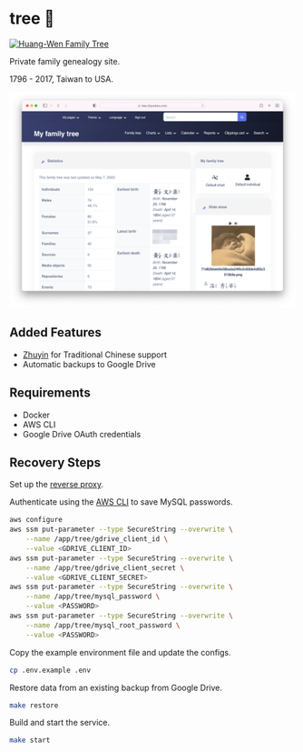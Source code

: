 # tree 🏡

[![Huang-Wen Family Tree](https://img.shields.io/badge/huang/wen-family_tree-cornflowerblue)][site]

Private family genealogy site.

1796 - 2017, Taiwan to USA.

[![Website screenshot](docs/assets/screenshot.png)][site]

## Added Features

- [Zhuyin][wiki-zhuyin] for Traditional Chinese support
- Automatic backups to Google Drive

## Requirements

- Docker
- AWS CLI
- Google Drive OAuth credentials


## Recovery Steps

Set up the [reverse proxy][repo-proxy].

Authenticate using the [AWS CLI][aws-cli] to save MySQL passwords.

```sh
aws configure
aws ssm put-parameter --type SecureString --overwrite \
    --name /app/tree/gdrive_client_id \
    --value <GDRIVE_CLIENT_ID>
aws ssm put-parameter --type SecureString --overwrite \
    --name /app/tree/gdrive_client_secret \
    --value <GDRIVE_CLIENT_SECRET>
aws ssm put-parameter --type SecureString --overwrite \
    --name /app/tree/mysql_password \
    --value <PASSWORD>
aws ssm put-parameter --type SecureString --overwrite \
    --name /app/tree/mysql_root_password \
    --value <PASSWORD>
```

Copy the example environment file and update the configs.

```sh
cp .env.example .env
```

Restore data from an existing backup from Google Drive.

```sh
make restore
```

Build and start the service.

```sh
make start
```


[aws-cli]: https://aws.amazon.com/cli/
[wiki-zhuyin]: https://en.wikipedia.org/wiki/Zhuyin
[repo-proxy]: https://github.com/tifa/proxy
[site]: https://tree.chyouhwu.com
